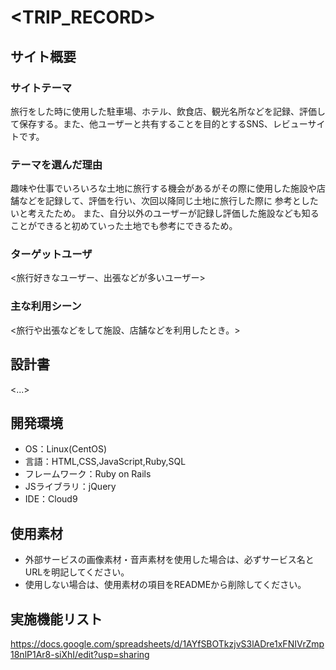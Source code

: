 # <TRIP_RECORD>

## サイト概要
### サイトテーマ
旅行をした時に使用した駐車場、ホテル、飲食店、観光名所などを記録、評価して保存する。また、他ユーザーと共有することを目的とするSNS、レビューサイトです。

### テーマを選んだ理由
趣味や仕事でいろいろな土地に旅行する機会があるがその際に使用した施設や店舗などを記録して、評価を行い、次回以降同じ土地に旅行した際に
参考としたいと考えたため。
また、自分以外のユーザーが記録し評価した施設なども知ることができると初めていった土地でも参考にできるため。

### ターゲットユーザ
<旅行好きなユーザー、出張などが多いユーザー>

### 主な利用シーン
<旅行や出張などをして施設、店舗などを利用したとき。>

## 設計書
<...>

## 開発環境
- OS：Linux(CentOS)
- 言語：HTML,CSS,JavaScript,Ruby,SQL
- フレームワーク：Ruby on Rails
- JSライブラリ：jQuery
- IDE：Cloud9

## 使用素材
- 外部サービスの画像素材・音声素材を使用した場合は、必ずサービス名とURLを明記してください。
- 使用しない場合は、使用素材の項目をREADMEから削除してください。

## 実施機能リスト
https://docs.google.com/spreadsheets/d/1AYfSBOTkzjvS3lADre1xFNIVrZmp18nlP1Ar8-siXhI/edit?usp=sharing